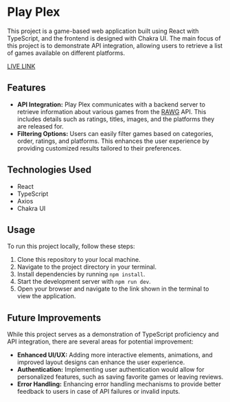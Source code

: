 # Play Plex

This project is a game-based web application built using React with TypeScript, and the frontend is designed with Chakra UI. The main focus of this project is to demonstrate API integration, allowing users to retrieve a list of games available on different platforms.

[LIVE LINK](play-plex.vercel.app)

## Features

- **API Integration:** Play Plex communicates with a backend server to retrieve information about various games from the [RAWG](https://rawg.io/) API. This includes details such as ratings, titles, images, and the platforms they are released for.
- **Filtering Options:** Users can easily filter games based on categories, order, ratings, and platforms. This enhances the user experience by providing customized results tailored to their preferences.

## Technologies Used

- React
- TypeScript
- Axios
- Chakra UI


## Usage

To run this project locally, follow these steps:

1. Clone this repository to your local machine.
2. Navigate to the project directory in your terminal.
3. Install dependencies by running `npm install`.
4. Start the development server with `npm run dev`.
5. Open your browser and navigate to the link shown in the terminal to view the application.

## Future Improvements

While this project serves as a demonstration of TypeScript proficiency and API integration, there are several areas for potential improvement:

- **Enhanced UI/UX:** Adding more interactive elements, animations, and improved layout designs can enhance the user experience.
- **Authentication:** Implementing user authentication would allow for personalized features, such as saving favorite games or leaving reviews.
- **Error Handling:** Enhancing error handling mechanisms to provide better feedback to users in case of API failures or invalid inputs.
